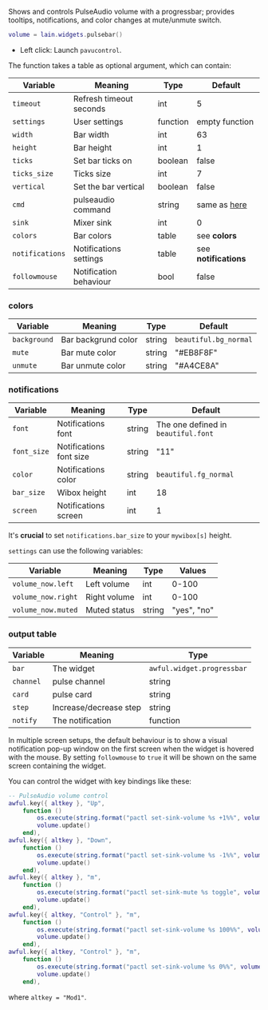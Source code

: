 Shows and controls PulseAudio volume with a progressbar; provides tooltips, notifications, and color changes at mute/unmute switch.

```lua
volume = lain.widgets.pulsebar()
```

* Left click: Launch `pavucontrol`.

The function takes a table as optional argument, which can contain:

Variable | Meaning | Type | Default
--- | --- | --- | ---
`timeout` | Refresh timeout seconds | int | 5
`settings` | User settings | function | empty function
`width` | Bar width | int | 63
`height` | Bar height | int | 1
`ticks` | Set bar ticks on | boolean | false
`ticks_size` | Ticks size | int | 7
`vertical` | Set the bar vertical | boolean | false
`cmd` | pulseaudio command | string | same as [here](https://github.com/copycat-killer/lain/wiki/pulseaudio)
`sink` | Mixer sink | int | 0 
`colors` | Bar colors | table | see **colors**
`notifications` | Notifications settings | table | see **notifications**
`followmouse` | Notification behaviour | bool | false

### colors

Variable | Meaning | Type | Default
--- | --- | --- | ---
`background` | Bar backgrund color | string | `beautiful.bg_normal`
`mute` | Bar mute color | string | "#EB8F8F"
`unmute` | Bar unmute color | string | "#A4CE8A"

### notifications

Variable | Meaning | Type | Default
--- | --- | --- | ---
`font` | Notifications font | string | The one defined in `beautiful.font`
`font_size` | Notifications font size | string | "11"
`color` | Notifications color | string | `beautiful.fg_normal`
`bar_size` | Wibox height | int | 18
`screen` | Notifications screen | int | 1

It's **crucial** to set `notifications.bar_size` to your `mywibox[s]` height.

`settings` can use the following variables:

Variable | Meaning | Type | Values
--- | --- | --- | ---
`volume_now.left` | Left volume | int | 0-100
`volume_now.right` | Right volume | int | 0-100
`volume_now.muted` | Muted status | string | "yes", "no"
### output table

Variable | Meaning | Type
--- | --- | ---
`bar` | The widget | `awful.widget.progressbar`
`channel` | pulse channel | string
`card` | pulse card | string
`step` | Increase/decrease step | string
`notify` | The notification | function

In multiple screen setups, the default behaviour is to show a visual notification pop-up window on the first screen when the widget is hovered with the mouse. By setting `followmouse` to `true` it will be shown on the same screen containing the widget.

You can control the widget with key bindings like these:

```lua
-- PulseAudio volume control
awful.key({ altkey }, "Up",
	function ()
		os.execute(string.format("pactl set-sink-volume %s +1%%", volume.sink))
		volume.update()
	end),
awful.key({ altkey }, "Down",
	function ()
		os.execute(string.format("pactl set-sink-volume %s -1%%", volume.sink))
		volume.update()
	end),
awful.key({ altkey }, "m",
	function ()
		os.execute(string.format("pactl set-sink-mute %s toggle", volume.sink))
		volume.update()
	end),
awful.key({ altkey, "Control" }, "m",
	function ()
		os.execute(string.format("pactl set-sink-volume %s 100%%", volume.sink))
		volume.update()
	end),
awful.key({ altkey, "Control" }, "m",
	function ()
		os.execute(string.format("pactl set-sink-volume %s 0%%", volume.sink))
		volume.update()
	end),
```

where `altkey = "Mod1"`.